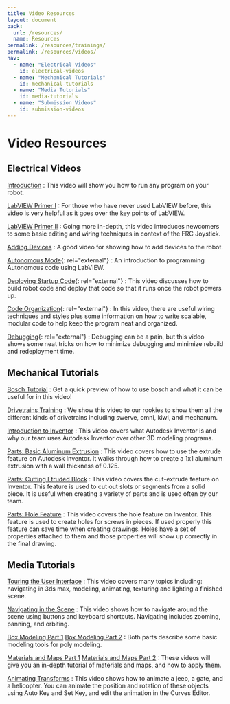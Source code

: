 ```yaml
---
title: Video Resources
layout: document
back:
  url: /resources/
  name: Resources
permalink: /resources/trainings/
permalink: /resources/videos/
nav:
  - name: "Electrical Videos"
    id: electrical-videos
  - name: "Mechanical Tutorials"
    id: mechanical-tutorials
  - name: "Media Tutorials"
    id: media-tutorials
  - name: "Submission Videos"
    id: submission-videos
---
```


# Video Resources

## Electrical Videos

[Introduction](http://mvrt.com/?videos&v76)
: This video will show you how to run any program on your robot.

[LabVIEW Primer I](http://mvrt.com/?videos&v56)
: For those who have never used LabVIEW before, this video is very helpful as it goes over the key points of LabVIEW.

[LabVIEW Primer II](http://www.youtube.com/watch?v=qUrNVRDUcak)
: Going more in-depth, this video introduces newcomers to some basic editing and wiring techniques in context of the FRC Joystick.

[Adding Devices](http://www.youtube.com/watch?v=fS0r17Uj01Y)
: A good video for showing how to add devices to the robot.

[Autonomous Mode](http://www.frcmastery.com/labview-for-frc/2010-videos/autonomous-mode/){: rel="external"}
: An introduction to programming Autonomous code using LabVIEW.

[Deploying Startup Code](http://www.frcmastery.com/labview-for-frc/2010-videos/deploying-startup-code/){: rel="external"}
: This video discusses how to build robot code and deploy that code so that it runs once the robot powers up.

[Code Organization](http://www.frcmastery.com/labview-for-frc/2010-videos/scalability-modularity-and-style/){: rel="external"}
: In this video, there are useful wiring techniques and styles plus some information on how to write scalable, modular code to help keep the program neat and organized.

[Debugging](http://www.frcmastery.com/labview-for-frc/2010-videos/debugging/){: rel="external"}
: Debugging can be a pain, but this video shows some neat tricks on how to minimize debugging and minimize rebuild and redeployment time.

## Mechanical Tutorials

[Bosch Tutorial](http://mvrt.com/?videos&v76)
: Get a quick preview of how to use bosch and what it can be useful for in this video!

[Drivetrains Training](http://mvrt.com/?videos&v56)
: We show this video to our rookies to show them all the different kinds of drivetrains including swerve, omni, kiwi, and mechanum.

[Introduction to Inventor](http://www.youtube.com/watch?v=qUrNVRDUcak)
: This video covers what Autodesk Inventor is and why our team uses Autodesk Inventor over other 3D modeling programs.

[Parts: Basic Aluminum Extrusion](http://www.youtube.com/watch?v=fS0r17Uj01Y)
: This video covers how to use the extrude feature on Autodesk Inventor. It walks through how to create a 1x1 aluminum extrusion with a wall thickness of 0.125.

[Parts: Cutting Etruded Block](http://www.youtube.com/watch?v=juUQapKj-6w)
: This video covers the cut-extrude feature on Inventor. This feature is used to cut out slots or segments from a solid piece. It is useful when creating a variety of parts and is used often by our team.

[Parts: Hole Feature](http://www.youtube.com/watch?v=HdgY1J4EUYo)
: This video covers the hole feature on Inventor. This feature is used to create holes for screws in pieces. If used properly this feature can save time when creating drawings. Holes have a set of properties attached to them and those properties will show up correctly in the final drawing.

## Media Tutorials

[Touring the User Interface](http://mvrt.com/?videos&v76)
: This video covers many topics including: navigating in 3ds max, modeling, animating, texturing and lighting a finished scene.

[Navigating in the Scene](http://www.youtube.com/watch?v=gBROk4y0i_g)
: This video shows how to navigate around the scene using buttons and keyboard shortcuts. Navigating includes zooming, panning, and orbiting.

[Box Modeling Part 1](http://www.youtube.com/watch?v=UNM-_BrtYZM)
[Box Modeling Part 2](http://www.youtube.com/watch?v=VFeZjseB9E8)
: Both parts describe some basic modeling tools for poly modeling.

[Materials and Maps Part 1](http://www.youtube.com/watch?v=SCQL_yq6Q5U)
[Materials and Maps Part 2](http://www.youtube.com/watch?v=lVyCLpD73MA)
: These videos will give you an in-depth tutorial of materials and maps, and how to apply them.

[Animating Transforms](http://www.youtube.com/watch?v=juUQapKj-6w)
: This video shows how to animate a jeep, a gate, and a helicopter. You can animate the position and rotation of these objects using Auto Key and Set Key, and edit the animation in the Curves Editor.
